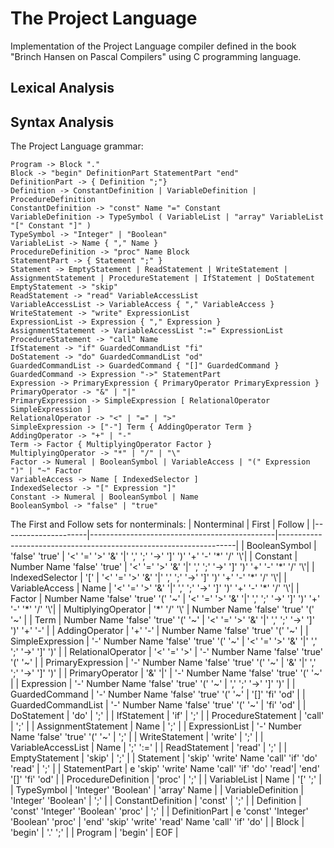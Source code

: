 # The Project Language

Implementation of the Project Language compiler defined in the book "Brinch Hansen on Pascal Compilers" using C programming language.

## Lexical Analysis

## Syntax Analysis

The Project Language grammar:
```
Program -> Block "."
Block -> "begin" DefinitionPart StatementPart "end"
DefinitionPart -> { Definition ";"}
Definition -> ConstantDefinition | VariableDefinition | ProcedureDefinition
ConstantDefinition -> "const" Name "=" Constant
VariableDefinition -> TypeSymbol ( VariableList | "array" VariableList "[" Constant "]" )
TypeSymbol -> "Integer" | "Boolean"
VariableList -> Name { "," Name }
ProcedureDefinition -> "proc" Name Block
StatementPart -> { Statement ";" }
Statement -> EmptyStatement | ReadStatement | WriteStatement | AssignmentStatement | ProcedureStatement | IfStatement | DoStatement
EmptyStatement -> "skip"
ReadStatement -> "read" VariableAccessList
VariableAccessList -> VariableAccess { "," VariableAccess }
WriteStatement -> "write" ExpressionList
ExpressionList -> Expression { "," Expression }
AssignmentStatement -> VariableAccessList ":=" ExpressionList
ProcedureStatement -> "call" Name
IfStatement -> "if" GuardedCommandList "fi"
DoStatement -> "do" GuardedCommandList "od"
GuardedCommandList -> GuardedCommand { "[]" GuardedCommand }
GuardedCommand -> Expression "->" StatementPart
Expression -> PrimaryExpression { PrimaryOperator PrimaryExpression }
PrimaryOperator -> "&" | "|"
PrimaryExpression -> SimpleExpression [ RelationalOperator SimpleExpression ]
RelationalOperator -> "<" | "=" | ">"
SimpleExpression -> ["-"] Term { AddingOperator Term }
AddingOperator -> "+" | "-"
Term -> Factor { MultiplyingOperator Factor }
MultiplyingOperator -> "*" | "/" | "\"
Factor -> Numeral | BooleanSymbol | VariableAccess | "(" Expression ")" | "~" Factor
VariableAccess -> Name [ IndexedSelector ]
IndexedSelector -> "[" Expression "]"
Constant -> Numeral | BooleanSymbol | Name
BooleanSymbol -> "false" | "true" 
```

The First and Follow sets for nonterminals:
| Nonterminal         | First                                        | Follow                                                            |
|---------------------|----------------------------------------------|-------------------------------------------------------------------|
| BooleanSymbol       | 'false' 'true'                               | '<' '=' '>' '&' '\|' ',' ';' '\->' '\]' '\)' '+' '-' '\*' '/' '\\'|
| Constant            | Number Name 'false' 'true'                   | '<' '=' '>' '&' '\|' ',' ';' '\->' '\]' '\)' '+' '-' '\*' '/' '\\'|
| IndexedSelector     | '\['                                         | '<' '=' '>' '&' '\|' ',' ';' '\->' '\]' '\)' '+' '-' '\*' '/' '\\'|
| VariableAccess      | Name                                         | '<' '=' '>' '&' '\|' ',' ';' '\->' '\]' '\)' '+' '-' '\*' '/' '\\'|
| Factor              | Number Name 'false' 'true' '(' '~'           | '<' '=' '>' '&' '\|' ',' ';' '\->' '\]' '\)' '+' '-' '\*' '/' '\\'|
| MultiplyingOperator | '\*' '/' '\\'                                | Number Name 'false' 'true' '(' '~'                                |
| Term                | Number Name 'false' 'true' '(' '~'           | '<' '=' '>' '&' '\|' ',' ';' '\->' '\]' '\)' '+' '-'              |
| AddingOperator      | '+' '-'                                      | Number Name 'false' 'true' '(' '~'                                |
| SimpleExpression    | '-' Number Name 'false' 'true' '(' '~'       | '<' '=' '>' '&' '\|' ',' ';' '\->' '\]' '\)'                      |
| RelationalOperator  | '<' '=' '>'                                  | '-' Number Name 'false' 'true' '(' '~'                            |
| PrimaryExpression   | '-' Number Name 'false' 'true' '(' '~'       | '&' '\|' ',' ';' '\->' '\]' '\)'                                  |
| PrimaryOperator     | '&' '\|'                                     | '-' Number Name 'false' 'true' '(' '~'                            |
| Expression          | '-' Number Name 'false' 'true' '(' '~'       | ',' ';' '\->' '\]' '\)'                                           |
| GuardedCommand      | '-' Number Name 'false' 'true' '(' '~'       | '\[\]' 'fi' 'od'                                                  |
| GuardedCommandList  | '-' Number Name 'false' 'true' '(' '~'       | 'fi' 'od'                                                         |
| DoStatement         | 'do'                                         | ';'                                                               |
| IfStatement         | 'if'                                         | ';'                                                               |
| ProcedureStatement  | 'call'                                       | ';'                                                               |
| AssignmentStatement | Name                                         | ';'                                                               |
| ExpressionList      | '-' Number Name 'false' 'true' '(' '~'       | ';'                                                               |
| WriteStatement      | 'write'                                      | ';'                                                               |
| VariableAccessList  | Name                                         | ';' ':='                                                          |
| ReadStatement       | 'read'                                       | ';'                                                               |
| EmptyStatement      | 'skip'                                       | ';'                                                               |
| Statement           | 'skip' 'write' Name 'call' 'if' 'do' 'read'  | ';'                                                               |
| StatementPart       | e 'skip' 'write' Name 'call' 'if' 'do' 'read'| 'end' '\[\]' 'fi' 'od'                                            |
| ProcedureDefinition | 'proc'                                       | ';'                                                               |
| VariableList        | Name                                         | '\[' ';'                                                          |
| TypeSymbol          | 'Integer' 'Boolean'                          | 'array' Name                                                      |
| VariableDefinition  | 'Integer' 'Boolean'                          | ';'                                                               |
| ConstantDefinition  | 'const'                                      | ';'                                                               |
| Definition          | 'const' 'Integer' 'Boolean' 'proc'           | ';'                                                               |
| DefinitionPart      | e 'const' 'Integer' 'Boolean' 'proc'         | 'end' 'skip' 'write' 'read' Name 'call' 'if' 'do'                        |
| Block               | 'begin'                                      | '.' ';'                                                           |
| Program             | 'begin'                                      | EOF                                                               |

